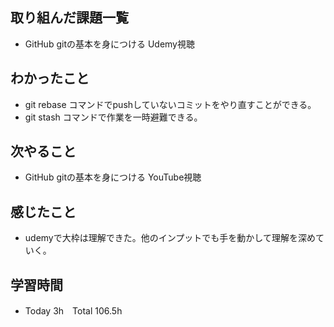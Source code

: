## 取り組んだ課題一覧  
- GitHub gitの基本を身につける Udemy視聴
## わかったこと
- git rebase コマンドでpushしていないコミットをやり直すことができる。
- git stash コマンドで作業を一時避難できる。
## 次やること  
- GitHub gitの基本を身につける YouTube視聴
## 感じたこと  
- udemyで大枠は理解できた。他のインプットでも手を動かして理解を深めていく。
## 学習時間  
- Today 3h　Total 106.5h
